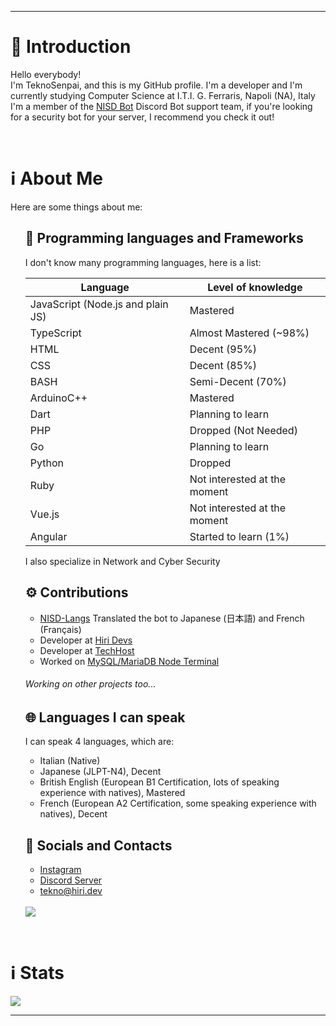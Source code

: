 ***
<h1>🎤 Introduction</h1>
<p>
   Hello everybody!
   <br>
   I'm TeknoSenpai, and this is my GitHub profile. I'm a developer and I'm currently studying Computer Science at I.T.I. G. Ferraris, Napoli (NA), Italy
   <br>
   I'm a member of the <a href="https://nisdbot.xyz" target="_blank">NISD Bot</a> Discord Bot support team, if you're looking for a security bot for your server, I recommend you check it out!
</p>
<br>
<h1>ℹ️ About Me</h1>
<p>Here are some things about me:</p>
<ul>
   <h2>🔧 Programming languages and Frameworks</h2>
   <p>I don't know many programming languages, here is a list:</p>

   | Language                            | Level of knowledge |
   |-------------------------------------|--------------------|
   | JavaScript (Node.js and plain JS)   | Mastered |
   | TypeScript                          | Almost Mastered (~98%) 
   | HTML                                | Decent (95%) |
   | CSS                                 | Decent (85%) |
   | BASH                                | Semi-Decent (70%) 
   | ArduinoC++                          | Mastered |
   | Dart                                | Planning to learn |
   | PHP                                 | Dropped (Not Needed) |
   | Go                                  | Planning to learn |
   | Python                              | Dropped |
   | Ruby                                | Not interested at the moment |
   | Vue.js                              | Not interested at the moment |
   | Angular                             | Started to learn (1%) |
   
   <p>I also specialize in Network and Cyber Security</p>
   
   <h2>⚙️ Contributions</h2>
   <ul>
      <li>
         <a href="https://github.com/Polliog/NISD-Langs" target="_blank">NISD-Langs</a> Translated the bot to Japanese (日本語) and French (Français)
      </li>
      <li>
         Developer at <a href="https://hiri.dev" target="_blank">Hiri Devs</a>
      </li>
      <li>
         Developer at <a href="https://techhost.live" target="_blank">TechHost</a>
      </li>
      <li>
         Worked on <a href="https://github.com/TeknoSenpai/MySQL-MariaDB-Node-Terminal">MySQL/MariaDB Node Terminal</a>
      </li>
   </ul>
   <h6>Working on other projects too...</h6>

   <h2>🌐 Languages I can speak</h2>
   <p>
      I can speak 4 languages, which are:
   <ul>
      <li>
         Italian (Native)
      </li>
      <li>
         Japanese (JLPT-N4), Decent
      </li>
      <li>
         British English (European B1 Certification, lots of speaking experience with natives), Mastered
      </li>
      <li>
         French (European A2 Certification, some speaking experience with natives), Decent
      </li>
   </ul>
   </p>
   <h2>📱 Socials and Contacts</h2>
   <p>
   <ul>
      <li>
         <a href="https://instagram.com/teknosenpai" target="_blank">Instagram</a>
      </li>
      <li>
         <a href="https://discord.teknocraft.it" target="_blank">Discord Server</a>
      </li>
      <li>
         <a href="mailto:tekno@hiri.dev" target="_blank">tekno@hiri.dev</a>
      </li>
   </ul>
   <br>
   <img src="https://lanyard.cnrad.dev/api/836663939609657385">
   </p>
</ul>
<br>
<h1>ℹ️ Stats</h1>
<div>
   <a href="https://github.com/anuraghazra/github-readme-stats">
      <img align="center" src="https://github-readme-stats.vercel.app/api?username=teknosenpai&show_icons=true&theme=tokyonight&count_private=true" />
   </a>
</div>

***
